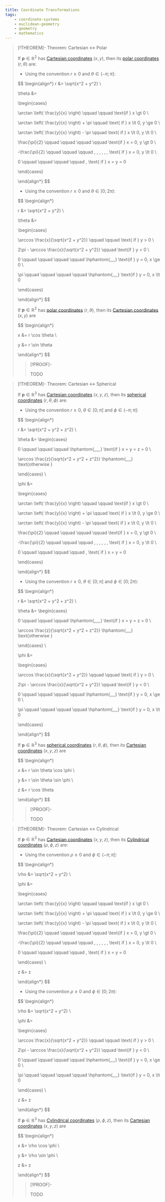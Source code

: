 ```yaml
---
title: Coordinate Transformations
tags:
    - coordinate-systems
    - euclidean-geometry
    - geometry
    - mathematics
---
```


>[!THEOREM]- Theorem: Cartesian $\leftrightarrow$ Polar
>
>If $\mathbf{p} \in \mathbb{R}^2$ has [Cartesian coordinates](Cartesian%20Coordinate%20System.md) $(x,y)$, then its [polar coordinates](Polar%20Coordinate%20System.md) $(r, \theta)$ are:
>
>- Using the convention $r \ge 0$ and $\theta \in (-\pi; \pi]$: 
>
>$$
>\begin{align*}
>r &= \sqrt{x^2 + y^2} \\
>
>\theta &=
>
>\begin{cases}
>
>\arctan \left( \frac{y}{x} \right) \qquad \qquad \text{if } x \gt 0 \\
>
>\arctan \left( \frac{y}{x} \right) + \pi \qquad \text{ if } x \lt 0, y \ge 0 \\
>
>\arctan \left( \frac{y}{x} \right) - \pi \qquad \text{ if } x \lt 0, y \lt 0 \\
>
>\frac{\pi}{2} \qquad \qquad \qquad \qquad \text{if } x = 0, y \gt 0 \\
>
>-\frac{\pi}{2} \qquad \qquad \qquad \, \, \, \, \, \, \text{ if } x = 0, y \lt 0 \\
>
>0 \qquad \qquad \qquad \qquad \, \text{ if } x = y = 0
>
>\end{cases}
>
>\end{align*}
>$$
>
>- Using the convention $r \ge 0$ and $\theta \in [0; 2\pi)$: 
>
>$$
>\begin{align*}
>
>r &= \sqrt{x^2 + y^2} \\
>
>\theta &= 
>
>\begin{cases}
>
>\arccos \frac{x}{\sqrt{x^2 + y^2}} \qquad \qquad \text{ if } y > 0 \\
>
>2\pi - \arccos \frac{x}{\sqrt{x^2 + y^2}} \qquad \text{if } y < 0 \\
>
>0 \qquad \qquad \qquad \qquad \hphantom{,,,,} \text{if } y = 0, x \ge 0 \\
>
>\pi \qquad \qquad \qquad \qquad \hphantom{,,,,} \text{if } y = 0, x \lt 0
>
>\end{cases}
>
>\end{align*}
>$$
>
>If $\mathbf{p} \in \mathbb{R}^2$ has [polar coordinates](Polar%20Coordinate%20System.md) $(r, \theta)$, then its [Cartesian coordinates](Cartesian%20Coordinate%20System.md) $(x,y)$ are
>
>$$
>\begin{align*}
>
>x &= r \cos \theta \\
>
>y &= r \sin \theta
>
>\end{align*}
>$$
>
>>[!PROOF]-
>>
>>TODO
>>
>

>[!THEOREM]- Theorem: Cartesian $\leftrightarrow$ Spherical
>
>If $\mathbf{p} \in \mathbb{R}^3$ has [Cartesian coordinates](Cartesian%20Coordinate%20System.md) $(x,y,z)$, then its [spherical coordinates](Spherical%20Coordinate%20System.md) $(r, \theta, \phi)$ are:
>
>- Using the convention $r \ge 0$, $\theta \in [0; \pi]$ and $\phi \in (-\pi; \pi]$:
>
>$$
>\begin{align*}
>
>r &= \sqrt{x^2 + y^2 + z^2} \\
>
>\theta &= 
>\begin{cases}
>
>0 \qquad \qquad \qquad \hphantom{,,,,,} \text{if } x = y = z = 0 \\
>
>\arccos \frac{z}{\sqrt{x^2 + y^2 + z^2}} \hphantom{,,,,} \text{otherwise }
>
>\end{cases} \\ 
>
>\phi &=
>
>\begin{cases}
>
>\arctan \left( \frac{y}{x} \right) \qquad \qquad \text{if } x \gt 0 \\
>
>\arctan \left( \frac{y}{x} \right) + \pi \qquad \text{ if } x \lt 0, y \ge 0 \\
>
>\arctan \left( \frac{y}{x} \right) - \pi \qquad \text{ if } x \lt 0, y \lt 0 \\
>
>\frac{\pi}{2} \qquad \qquad \qquad \qquad \text{if } x = 0, y \gt 0 \\
>
>-\frac{\pi}{2} \qquad \qquad \qquad \, \, \, \, \, \, \text{ if } x = 0, y \lt 0 \\
>
>0 \qquad \qquad \qquad \qquad \, \text{ if } x = y = 0
>
>\end{cases}
>
>\end{align*}
>$$
>
>- Using the convention $r \ge 0$, $\theta \in [0; \pi]$ and $\phi \in [0; 2\pi)$:
>
>$$
>\begin{align*}
>
>r &= \sqrt{x^2 + y^2 + z^2} \\
>
>\theta &= 
>\begin{cases}
>
>0 \qquad \qquad \qquad \hphantom{,,,,,} \text{if } x = y = z = 0 \\
>
>\arccos \frac{z}{\sqrt{x^2 + y^2 + z^2}} \hphantom{,,,,} \text{otherwise }
>
>\end{cases} \\ 
>
>\phi &=
>
>\begin{cases}
>
>\arccos \frac{x}{\sqrt{x^2 + y^2}} \qquad \qquad \text{ if } y > 0 \\
>
>2\pi - \arccos \frac{x}{\sqrt{x^2 + y^2}} \qquad \text{if } y < 0 \\
>
>0 \qquad \qquad \qquad \qquad \hphantom{,,,,} \text{if } y = 0, x \ge 0 \\
>
>\pi \qquad \qquad \qquad \qquad \hphantom{,,,,} \text{if } y = 0, x \lt 0
>
>\end{cases}
>
>\end{align*}
>$$
>
>If $\mathbf{p} \in \mathbb{R}^3$ has [spherical coordinates](Spherical%20Coordinate%20System.md) $(r, \theta, \phi)$, then its [Cartesian coordinates](Cartesian%20Coordinate%20System.md) $(x,y,z)$ are
>
>$$
>\begin{align*}
>
>x &= r \sin \theta \cos \phi \\
>
>y &= r \sin \theta \sin \phi \\
>
>z &= r \cos \theta
>
>\end{align*}
>$$
>
>>[!PROOF]-
>>
>>TODO
>>
>

>[!THEOREM]- Theorem: Cartesian $\leftrightarrow$ Cylindrical
>
>If $\mathbf{p} \in \mathbb{R}^3$ has [Cartesian coordinates](Cartesian%20Coordinate%20System.md) $(x,y,z)$, then its [Cylindrical coordinates](Cylindrical%20Coordinate%20System.md) $(\rho, \phi, z)$ are:
>
>- Using the convention $\rho \ge 0$ and $\phi \in (-\pi; \pi]$:
> 
>$$
>\begin{align*}
>
>\rho &= \sqrt{x^2 + y^2} \\
>
>\phi &= 
>
>\begin{cases}
>
>\arctan \left( \frac{y}{x} \right) \qquad \qquad \text{if } x \gt 0 \\
>
>\arctan \left( \frac{y}{x} \right) + \pi \qquad \text{ if } x \lt 0, y \ge 0 \\
>
>\arctan \left( \frac{y}{x} \right) - \pi \qquad \text{ if } x \lt 0, y \lt 0 \\
>
>\frac{\pi}{2} \qquad \qquad \qquad \qquad \text{if } x = 0, y \gt 0 \\
>
>-\frac{\pi}{2} \qquad \qquad \qquad \, \, \, \, \, \, \text{ if } x = 0, y \lt 0 \\
>
>0 \qquad \qquad \qquad \qquad \, \text{ if } x = y = 0
>
>\end{cases} \\
>
>z &= z
>
>\end{align*}
>$$
>
>- Using the convention $\rho \ge 0$ and $\phi \in [0; 2\pi)$:
>
>$$
>\begin{align*}
>
>\rho &= \sqrt{x^2 + y^2} \\
>
>\phi &= 
>
>\begin{cases}
>
>\arccos \frac{x}{\sqrt{x^2 + y^2}} \qquad \qquad \text{ if } y > 0 \\
>
>2\pi - \arccos \frac{x}{\sqrt{x^2 + y^2}} \qquad \text{if } y < 0 \\
>
>0 \qquad \qquad \qquad \qquad \hphantom{,,,,} \text{if } y = 0, x \ge 0 \\
>
>\pi \qquad \qquad \qquad \qquad \hphantom{,,,,} \text{if } y = 0, x \lt 0
>
>\end{cases} \\
>
>z &= z
>
>\end{align*}
>$$
>
>If $\mathbf{p} \in \mathbb{R}^3$ has [Cylindrical coordinates](Cylindrical%20Coordinate%20System.md) $(\rho, \phi, z)$, then its [Cartesian coordinates](Cartesian%20Coordinate%20System.md) $(x,y,z)$ are
>
>$$
>\begin{align*}
>
>x &= \rho \cos \phi \\
>
>y &= \rho \sin \phi \\
>
>z &= z
>
>\end{align*}
>$$
>
>>[!PROOF]-
>>
>>TODO
>>
>